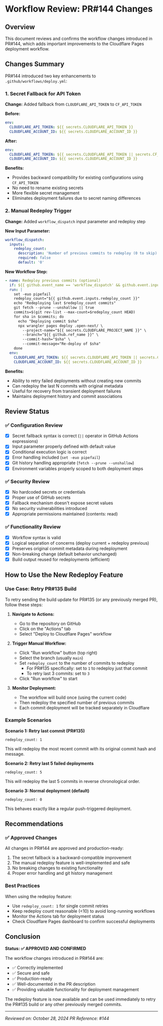 # Workflow Review: PR#144 Changes

## Overview
This document reviews and confirms the workflow changes introduced in PR#144, which adds important improvements to the Cloudflare Pages deployment workflow.

## Changes Summary

PR#144 introduced two key enhancements to `.github/workflows/deploy.yml`:

### 1. Secret Fallback for API Token
**Change:** Added fallback from `CLOUDFLARE_API_TOKEN` to `CF_API_TOKEN`

**Before:**
```yaml
env:
  CLOUDFLARE_API_TOKEN: ${{ secrets.CLOUDFLARE_API_TOKEN }}
  CLOUDFLARE_ACCOUNT_ID: ${{ secrets.CLOUDFLARE_ACCOUNT_ID }}
```

**After:**
```yaml
env:
  CLOUDFLARE_API_TOKEN: ${{ secrets.CLOUDFLARE_API_TOKEN || secrets.CF_API_TOKEN }}
  CLOUDFLARE_ACCOUNT_ID: ${{ secrets.CLOUDFLARE_ACCOUNT_ID }}
```

**Benefits:**
- Provides backward compatibility for existing configurations using `CF_API_TOKEN`
- No need to rename existing secrets
- More flexible secret management
- Eliminates deployment failures due to secret naming differences

### 2. Manual Redeploy Trigger
**Change:** Added `workflow_dispatch` input parameter and redeploy step

**New Input Parameter:**
```yaml
workflow_dispatch:
  inputs:
    redeploy_count:
      description: 'Number of previous commits to redeploy (0 to skip)'
      required: false
      default: '0'
```

**New Workflow Step:**
```yaml
- name: Redeploy previous commits (optional)
  if: ${{ github.event_name == 'workflow_dispatch' && github.event.inputs.redeploy_count != '0' }}
  run: |
    set -euo pipefail
    redeploy_count="${{ github.event.inputs.redeploy_count }}"
    echo "Redeploying last $redeploy_count commits"
    git fetch --prune --unshallow || true
    commits=$(git rev-list --max-count=$redeploy_count HEAD)
    for sha in $commits; do
      echo "Deploying commit $sha"
      npx wrangler pages deploy .open-next/ \
        --project-name="${{ secrets.CLOUDFLARE_PROJECT_NAME }}" \
        --branch="${{ github.ref_name }}" \
        --commit-hash="$sha" \
        --commit-message="Re-deploy of $sha"
    done
  env:
    CLOUDFLARE_API_TOKEN: ${{ secrets.CLOUDFLARE_API_TOKEN || secrets.CF_API_TOKEN }}
    CLOUDFLARE_ACCOUNT_ID: ${{ secrets.CLOUDFLARE_ACCOUNT_ID }}
```

**Benefits:**
- Ability to retry failed deployments without creating new commits
- Can redeploy the last N commits with original metadata
- Useful for recovery from transient deployment failures
- Maintains deployment history and commit associations

## Review Status

### ✅ Configuration Review
- [x] Secret fallback syntax is correct (`||` operator in GitHub Actions expressions)
- [x] Input parameter properly defined with default value
- [x] Conditional execution logic is correct
- [x] Error handling included (`set -euo pipefail`)
- [x] Git history handling appropriate (`fetch --prune --unshallow`)
- [x] Environment variables properly scoped to both deployment steps

### ✅ Security Review
- [x] No hardcoded secrets or credentials
- [x] Proper use of GitHub secrets
- [x] Fallback mechanism doesn't expose secret values
- [x] No security vulnerabilities introduced
- [x] Appropriate permissions maintained (contents: read)

### ✅ Functionality Review
- [x] Workflow syntax is valid
- [x] Logical separation of concerns (deploy current + redeploy previous)
- [x] Preserves original commit metadata during redeployment
- [x] Non-breaking change (default behavior unchanged)
- [x] Build output reused for redeployments (efficient)

## How to Use the New Redeploy Feature

### Use Case: Retry PR#135 Build
To retry sending the build update for PR#135 (or any previously merged PR), follow these steps:

1. **Navigate to Actions:**
   - Go to the repository on GitHub
   - Click on the "Actions" tab
   - Select "Deploy to Cloudflare Pages" workflow

2. **Trigger Manual Workflow:**
   - Click "Run workflow" button (top right)
   - Select the branch (usually `main`)
   - Set `redeploy_count` to the number of commits to redeploy
     - For PR#135 specifically: set to `1` to redeploy just that commit
     - To retry last 3 commits: set to `3`
   - Click "Run workflow" to start

3. **Monitor Deployment:**
   - The workflow will build once (using the current code)
   - Then redeploy the specified number of previous commits
   - Each commit deployment will be tracked separately in Cloudflare

### Example Scenarios

**Scenario 1: Retry last commit (PR#135)**
```
redeploy_count: 1
```
This will redeploy the most recent commit with its original commit hash and message.

**Scenario 2: Retry last 5 failed deployments**
```
redeploy_count: 5
```
This will redeploy the last 5 commits in reverse chronological order.

**Scenario 3: Normal deployment (default)**
```
redeploy_count: 0
```
This behaves exactly like a regular push-triggered deployment.

## Recommendations

### ✅ Approved Changes
All changes in PR#144 are approved and production-ready:
1. The secret fallback is a backward-compatible improvement
2. The manual redeploy feature is well-implemented and safe
3. No breaking changes to existing functionality
4. Proper error handling and git history management

### Best Practices
When using the redeploy feature:
- Use `redeploy_count: 1` for single commit retries
- Keep redeploy count reasonable (<10) to avoid long-running workflows
- Monitor the Actions tab for deployment status
- Check Cloudflare Pages dashboard to confirm successful deployments

## Conclusion

**Status: ✅ APPROVED AND CONFIRMED**

The workflow changes introduced in PR#144 are:
- ✅ Correctly implemented
- ✅ Secure and safe
- ✅ Production-ready
- ✅ Well-documented in the PR description
- ✅ Providing valuable functionality for deployment management

The redeploy feature is now available and can be used immediately to retry the PR#135 build or any other previously merged commits.

---
*Reviewed on: October 28, 2024*
*PR Reference: #144*
